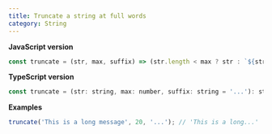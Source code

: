 ```yaml
---
title: Truncate a string at full words
category: String
---
```


**JavaScript version**

```js
const truncate = (str, max, suffix) => (str.length < max ? str : `${str.substr(0, str.substr(0, max - suffix.length).lastIndexOf(' '))}${suffix}`);
```

**TypeScript version**

```js
const truncate = (str: string, max: number, suffix: string = '...'): string => (str.length < max ? str : `${str.substr(0, str.substr(0, max - suffix.length).lastIndexOf(' '))}${suffix}`);
```

**Examples**

```js
truncate('This is a long message', 20, '...'); // 'This is a long...'
```
